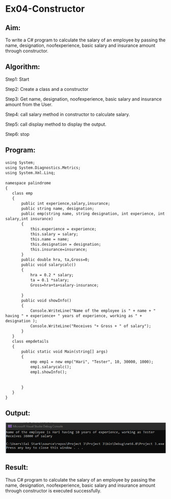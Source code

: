 # Ex04-Constructor
## Aim:
 To write a C# program to calculate the salary of an employee by passing the name, designation, noofexperience, basic salary and insurance amount through constructor.
 
 ## Algorithm:
Step1:
Start

Step2:
Create a class and a constructor

Step3:
Get name, designation, noofexperience, basic salary and insurance amount from the User.

Step4:
call salary method in constructor to calculate salary.

Step5:
call display method to display the output.

Step6:
stop

 ## Program:
 ```
 using System;
using System.Diagnostics.Metrics;
using System.Xml.Linq;

namespace palindrome
{
    class emp
    {
        public int experience,salary,insurance;
        public string name, designation;
        public emp(string name, string designation, int experience, int salary,int insurance)
        {
            this.experience = experience;
            this.salary = salary;
            this.name = name;
            this.designation = designation;
            this.insurance=insurance;
        }
        public double hra, ta,Gross=0;
        public void salarycalc()
        {
            hra = 0.2 * salary;
            ta = 0.1 *salary;
            Gross=hra+ta+salary-insurance;
            
        }
        public void showInfo()
        {
            Console.WriteLine("Name of the employee is " + name + " having " + experience+ " years of experience, working as " + designation );
            Console.WriteLine("Receives "+ Gross + " of salary");
        }
    }
    class empdetails
    {
        public static void Main(string[] args)
        {
            emp emp1 = new emp("Hari", "Tester", 10, 30000, 1000);
            emp1.salarycalc();
            emp1.showInfo();


        }
    }
}
 ```
 ## Output:
 ![inp](1.png)
 ## Result:
Thus C# program to calculate the salary of an employee by passing the name, designation, noofexperience, basic salary and insurance amount through constructor is executed successfully.
